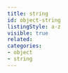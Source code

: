 ```yaml
---
title: string
id: object-string
listingStyle: a-z
visible: true
related:
categories:
- object
- string
---
```

